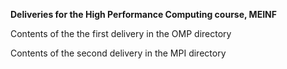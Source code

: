 **Deliveries for the High Performance Computing course, MEINF**


Contents of the the first delivery in the OMP directory

Contents of the second delivery in the MPI directory
